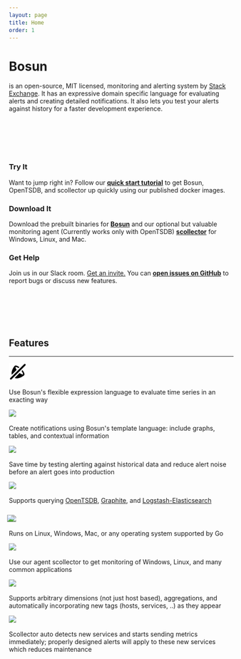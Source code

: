 ```yaml
---
layout: page
title: Home
order: 1
---
```


<script>
	 // Entypo pictograms by Daniel Bruce — www.entypo.com
</script>

<div class="row jumbotron">
	<div class="col-md-12">
		<div>
			<h1 class="hometitle">Bosun</h1>
			<p class="lead">is an open-source, MIT licensed, monitoring and alerting system by <a href="http://stackexchange.com">Stack Exchange</a>. It has an expressive domain specific language for evaluating alerts and creating detailed notifications. It also lets you test your alerts against history for a faster development experience.</p>
		</div>
	</div>
</div>
<div class="row" style="padding-top: 75px;">
	<div class="col-md-4">
		<h3>Try It</h3>
		<p>Want to jump right in? Follow our <strong><a href="/quickstart">quick start tutorial</a></strong> to get Bosun, OpenTSDB, and scollector up quickly using our published docker images.</p>
	</div>
	<div class="col-md-4">
		<h3>Download It</h3>
		<p>Download the prebuilt binaries for <strong><a href="/downloads">Bosun</a></strong> and our optional but valuable monitoring agent (Currently works only with OpenTSDB) <strong><a href="/scollector">scollector</a></strong> for Windows, Linux, and Mac.</p>
	</div>
	<div class="col-md-4">
		<h3>Get Help</h3>
		<p>Join us in our Slack room. <a href="/slackInvite">Get an invite.</a> You can <strong><a href="https://github.com/bosun-monitor/bosun/issues">open issues on GitHub</a></strong> to report bugs or discuss new features.</p>
	</div>
</div>
<div class="row" style="padding-top: 75px"><h2 class="text-center feature-header">Features</h2></div>
<hr class="feature">
<div class="row">
	<div class="col-md-6 left">
		<div class="col-md-2 left ">
			<img class="fpicon" src="public/sound-mute.svg" style="max-height: 40px; max-width: 40px;">
		</div>
		<div class="col-md-10">
			<p class="smaller">Use Bosun's flexible expression language to evaluate time series in an exacting way</p>
		</div>
	</div>
	<div class="col-md-6 right">
		<div class="col-md-2 left"><img class="fpicon" src="public/inbox.svg" style="max-height: 40px; max-width: 40px;"></div>
		<div class="col-md-10">
		<p class="smaller">Create notifications using Bosun's template language: include graphs, tables, and contextual information</p>
		</div>
	</div>
</div>

<div class="row">
	<div class="col-md-6 left">
		<div class="col-md-2 left"><img class="fpicon" src="public/hour-glass.svg" style="max-height: 40px; max-width: 40px;"></div>
		<div class="col-md-10">
			<p class="smaller">Save time by testing alerting against historical data and reduce alert noise before an alert goes into production</p>
		</div>
	</div>
	<div class="col-md-6 right">
		<div class="col-md-2 left"><img class="fpicon" src="public/database.svg" style="max-height: 40px; max-width: 40px;"></div>
		<div class="col-md-10">
			<p class="smaller">Supports querying <a href="http://opentsdb.net/">OpenTSDB</a>, <a href="http://graphite.readthedocs.org">Graphite</a>, and <a href="http://www.elasticsearch.org/overview/logstash/">Logstash-Elasticsearch</a></p>
		</div>
	</div>
</div>

<div class="row" style="padding-top: 10px;">
	<div class="col-md-6 left">
		<div class="col-md-2 left"><img class="fpicon" src="public/windows-store.svg" style="max-height: 40px; max-width: 40px;"><img class="fpicon" src="public/tux-large-bw.png" style="max-height: 40px; max-width: 40px; margin-left: -20px;"></div>
		<div class="col-md-10">
			<p class="smaller">Runs on Linux, Windows, Mac, or any operating system supported by <a href="https://golang.org/"></a>Go</p>
		</div>
	</div>
	<div class="col-md-6 right">
		<div class="col-md-2 left"><img class="fpicon" src="public/agent.png" style="max-height: 40px; max-width: 40px;"></div>
		<div class="col-md-10">
			<p class="smaller">Use our agent scollector to get monitoring of Windows, Linux, and many common applications</p>
		</div>
	</div>
</div>

<div class="row">
	<div class="col-md-6 left">
		<div class="col-md-2 left"><img class="fpicon" src="public/grid.svg" style="max-height: 40px; max-width: 40px;"></div>
		<div class="col-md-10">
			<p class="smaller">Supports arbitrary dimensions (not just host based), aggregations, and automatically incorporating new tags (hosts, services, ..) as they appear</p>
		</div>
	</div>
	<div class="col-md-6 right">
		<div class="col-md-2 left"><img class="fpicon" src="public/cog.svg" style="max-height: 40px; max-width: 40px;"></div>
		<div class="col-md-10">
			<p class="smaller">Scollector auto detects new services and starts sending metrics immediately; properly designed alerts will apply to these new services which reduces maintenance</p>
		</div>
	</div>
</div>
